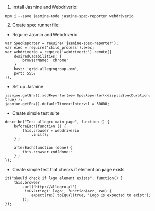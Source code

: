 1. Install Jasmine and Webdriverio:
```
npm i --save jasmine-node jasmine-spec-reporter webdriverio
```
2. Create spec runner file:
- Require Jasmin and Webdriverio
```
var SpecReporter = require('jasmine-spec-reporter');
var exec = require('child_process').exec;
var webdriverio = require('webdriverio').remote({
    desiredCapabilities: {
        browserName: 'chrome'
    },
    host: 'grid.allegrogroup.com',
    port: 5555
});
```
- Set up Jasmine
```
jasmine.getEnv().addReporter(new SpecReporter({displaySpecDuration: true}));
jasmine.getEnv().defaultTimeoutInterval = 30000;
```
- Create simple test suite
```
describe("Test allegro main page", function () {
    beforeEach(function () {
        this.browser = webdriverio
            .init();
    });

    afterEach(function (done) {
        this.browser.end(done);
    });
});
```

- Create simple test that checks if element on page exists
```
it("should check if logo element exists", function() {
    this.browser
        .url('http://allegro.pl')
        .isExisting('.logo', function(err, res) {
            expect(res).toEqual(true, 'Logo is expected to exist');
        });
});
```
